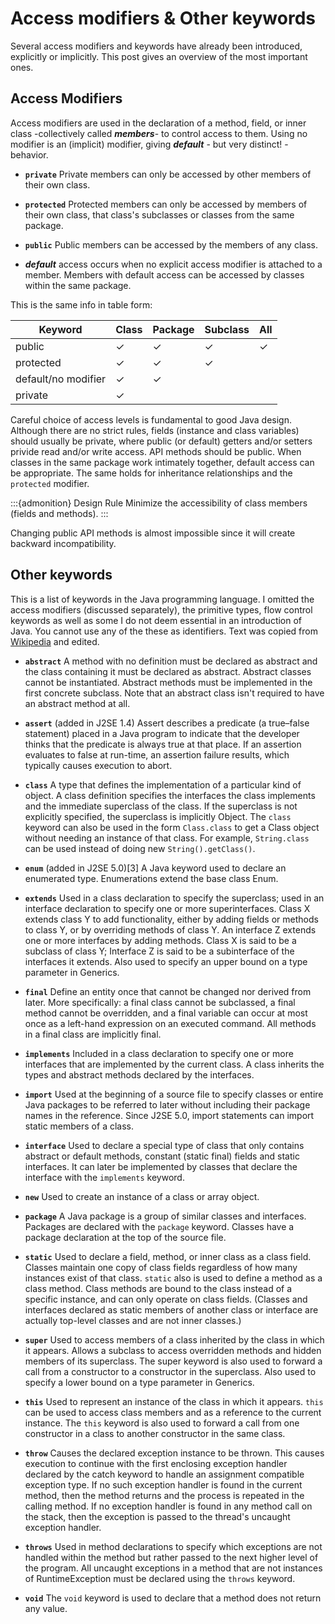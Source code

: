 # Access modifiers & Other keywords

Several access modifiers and keywords have already been introduced, explicitly or implicitly. This post gives an overview of the most important ones.

## Access Modifiers

Access modifiers are used in the declaration of a method, field, or inner class -collectively called **_members_**- to control access to them.
Using no modifier is an (implicit) modifier, giving **_default_** - but very distinct! - behavior.

- **`private`**
    Private members can only be accessed by other members of their own class.

- **`protected`**
    Protected members can only be accessed by members of their own class, that class's subclasses or classes from the same package.

- **`public`**
    Public members can be accessed by the members of any class.

- **_default_** access occurs when no explicit access modifier is attached to a member. Members with default access can be accessed by classes within the same package.

This is the same info in table form:

| Keyword             | Class | Package | Subclass | All |
|---------------------|-------|---------|----------|-----|
| public              | &#x2713;     | &#x2713;       | &#x2713;        | &#x2713;   |
| protected           | &#x2713;     | &#x2713;       | &#x2713;        |    |
| default/no modifier | &#x2713;     | &#x2713;       |         |    |
| private             | &#x2713;     |        |         |    |

Careful choice of access levels is fundamental to good Java design. Although there are no strict rules, fields (instance and class variables) should usually be private, where public (or default) getters and/or setters privide read and/or write access. API methods should be public. When classes in the same package work intimately together, default access can be appropriate. The same holds for inheritance relationships and the `protected` modifier. 

:::{admonition} Design Rule
Minimize the accessibility of class members (fields and methods).
:::

Changing public API methods is almost impossible since it will create backward incompatibility.


## Other keywords

This is a list of keywords in the Java programming language. I omitted the access modifiers (discussed separately), the primitive types, flow control keywords as well as some I do not deem essential in an introduction of Java. You cannot use any of the these as identifiers. Text was copied from [Wikipedia](https://en.wikipedia.org/wiki/List_of_Java_keywords) and edited. 

- **`abstract`**
    A method with no definition must be declared as abstract and the class containing it must be declared as abstract. Abstract classes cannot be instantiated. Abstract methods must be implemented in the first concrete subclass. Note that an abstract class isn't required to have an abstract method at all.

- **`assert`** (added in J2SE 1.4)
    Assert describes a predicate (a true–false statement) placed in a Java program to indicate that the developer thinks that the predicate is always true at that place. If an assertion evaluates to false at run-time, an assertion failure results, which typically causes execution to abort. 

- **`class`**
    A type that defines the implementation of a particular kind of object. A class definition specifies the interfaces the class implements and the immediate superclass of the class. If the superclass is not explicitly specified, the superclass is implicitly Object. The `class` keyword can also be used in the form `Class.class` to get a Class object without needing an instance of that class. For example, `String.class` can be used instead of doing new `String().getClass()`.

- **`enum`** (added in J2SE 5.0)[3]
    A Java keyword used to declare an enumerated type. Enumerations extend the base class Enum.

- **`extends`**
    Used in a class declaration to specify the superclass; used in an interface declaration to specify one or more superinterfaces. Class X extends class Y to add functionality, either by adding fields or methods to class Y, or by overriding methods of class Y. An interface Z extends one or more interfaces by adding methods. Class X is said to be a subclass of class Y; Interface Z is said to be a subinterface of the interfaces it extends.
    Also used to specify an upper bound on a type parameter in Generics.

- **`final`**
    Define an entity once that cannot be changed nor derived from later. More specifically: a final class cannot be subclassed, a final method cannot be overridden, and a final variable can occur at most once as a left-hand expression on an executed command. All methods in a final class are implicitly final.

- **`implements`**
    Included in a class declaration to specify one or more interfaces that are implemented by the current class. A class inherits the types and abstract methods declared by the interfaces.

- **`import`**
    Used at the beginning of a source file to specify classes or entire Java packages to be referred to later without including their package names in the reference. Since J2SE 5.0, import statements can import static members of a class.

- **`interface`**
    Used to declare a special type of class that only contains abstract or default methods, constant (static final) fields and static interfaces. It can later be implemented by classes that declare the interface with the `implements` keyword. 

- **`new`**
    Used to create an instance of a class or array object.

- **`package`**
    A Java package is a group of similar classes and interfaces. Packages are declared with the `package` keyword. Classes have a package declaration at the top of the source file.

- **`static`**
    Used to declare a field, method, or inner class as a class field. Classes maintain one copy of class fields regardless of how many instances exist of that class. `static` also is used to define a method as a class method. Class methods are bound to the class instead of a specific instance, and can only operate on class fields. (Classes and interfaces declared as static members of another class or interface are actually top-level classes and are not inner classes.)

- **`super`**
    Used to access members of a class inherited by the class in which it appears. Allows a subclass to access overridden methods and hidden members of its superclass. The super keyword is also used to forward a call from a constructor to a constructor in the superclass.
    Also used to specify a lower bound on a type parameter in Generics.

- **`this`**
    Used to represent an instance of the class in which it appears. `this` can be used to access class members and as a reference to the current instance. The `this` keyword is also used to forward a call from one constructor in a class to another constructor in the same class.

- **`throw`**
    Causes the declared exception instance to be thrown. This causes execution to continue with the first enclosing exception handler declared by the catch keyword to handle an assignment compatible exception type. If no such exception handler is found in the current method, then the method returns and the process is repeated in the calling method. If no exception handler is found in any method call on the stack, then the exception is passed to the thread's uncaught exception handler.

- **`throws`**
    Used in method declarations to specify which exceptions are not handled within the method but rather passed to the next higher level of the program. All uncaught exceptions in a method that are not instances of RuntimeException must be declared using the `throws` keyword.

- **`void`**
    The `void` keyword is used to declare that a method does not return any value.

